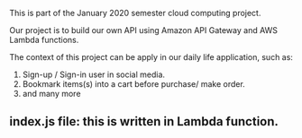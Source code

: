 This is part of the January 2020 semester cloud computing project.

Our project is to build our own API using Amazon API Gateway and AWS Lambda functions.

The context of this project can be apply in our daily life application, such as:
  1. Sign-up / Sign-in user in social media.
  2. Bookmark items(s) into a cart before purchase/ make order. 
  3. and many more

index.js file:
   this is written in Lambda function.
  - 
